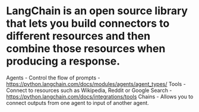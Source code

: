 # LangChain is an open source library that lets you build connectors to different resources and then combine those resources when producing a response.

Agents - Control the flow of prompts - https://python.langchain.com/docs/modules/agents/agent_types/
Tools - Connect to resources such as Wikipedia, Reddit or Google Search - https://python.langchain.com/docs/integrations/tools 
Chains - Allows you to connect outputs from one agent to input of another agent.

